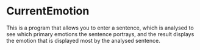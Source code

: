 # CurrentEmotion
This is a program that allows you to enter a sentence, which is analysed to see which primary emotions the sentence portrays, and the result displays the emotion that is displayed most by the analysed sentence.
